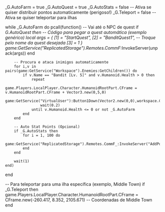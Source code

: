 _G.AutoFarm = true
_G.AutoQuest = true
_G.AutoStats = false -- Ativa se quiser distribuir pontos automaticamente (perigoso!)
_G.Teleport = false -- Ativa se quiser teleportar para ilhas

while _G.AutoFarm do
    pcall(function()
        -- Vai até o NPC de quest
        if _G.AutoQuest then
            -- Código para pegar a quest automática (exemplo genérico)
            local args = {
                [1] = "StartQuest",
                [2] = "BanditQuest1", -- Troque pelo nome da quest desejada
                [3] = 1
            }
            game:GetService("ReplicatedStorage").Remotes.CommF_:InvokeServer(unpack(args))
        end
        
        -- Procura e ataca inimigos automaticamente
        for i,v in pairs(game:GetService("Workspace").Enemies:GetChildren()) do
            if v.Name == "Bandit [Lv. 5]" and v.Humanoid.Health > 0 then
                repeat
                    game.Players.LocalPlayer.Character.HumanoidRootPart.CFrame = v.HumanoidRootPart.CFrame + Vector3.new(0,5,0)
                    game:GetService("VirtualUser"):Button1Down(Vector2.new(0,0),workspace.CurrentCamera.CFrame)
                    wait(0.2)
                until v.Humanoid.Health <= 0 or not _G.AutoFarm
            end
        end

        -- Auto Stat Points (Opcional)
        if _G.AutoStats then
            for i = 1, 100 do
                game:GetService("ReplicatedStorage").Remotes.CommF_:InvokeServer("AddPoint","Melee")
            end
        end

        wait(1)
    end)
end

-- Para teleportar para uma ilha específica (exemplo, Middle Town)
if _G.Teleport then
    game.Players.LocalPlayer.Character.HumanoidRootPart.CFrame = CFrame.new(-260.417, 8.352, 2105.671) -- Coordenadas de Middle Town
end